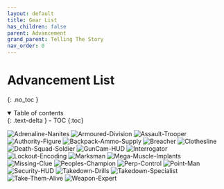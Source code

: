 ```yaml
---
layout: default
title: Gear List
has_children: false
parent: Advancement
grand_parent: Telling The Story
nav_order: 0
---
```

# Advancement List
{: .no_toc }

<details open markdown="block">
  <summary>
    Table of contents
  </summary>
  {: .text-delta }
- TOC
{:toc}
</details>

![Adrenaline-Nanites](Game/Blocks/Adrenaline-Nanites)
![Armoured-Division](Game/Blocks/Armoured-Division)
![Assault-Trooper](Game/Blocks/Assault-Trooper)
![Authority-Figure](Game/Blocks/Authority-Figure)
![Backpack-Ammo-Supply](Game/Blocks/Backpack-Ammo-Supply)
![Breacher](Game/Blocks/Breacher)
![Clothesline](Game/Blocks/Clothesline)
![Death-Squad-Soldier](Game/Blocks/Death-Squad-Soldier)
![GunCam-HUD](Game/Blocks/GunCam-HUD)
![Interrogator](Game/Blocks/Interrogator)
![Lockout-Encoding](Game/Blocks/Lockout-Encoding)
![Marksman](Game/Blocks/Marksman)
![Mega-Muscle-Implants](Game/Blocks/Mega-Muscle-Implants)
![Missing-Clue](Game/Blocks/Missing-Clue)
![Peoples-Champion](Game/Blocks/Peoples-Champion)
![Perp-Control](Game/Blocks/Perp-Control)
![Point-Man](Game/Blocks/Point-Man)
![Security-HUD](Game/Blocks/Security-HUD)
![Takedown-Drills](Game/Blocks/Takedown-Drills)
![Takedown-Specialist](Game/Blocks/Takedown-Specialist)
![Take-Them-Alive](Game/Blocks/Take-Them-Alive)
![Weapon-Expert](Game/Blocks/Weapon-Expert)